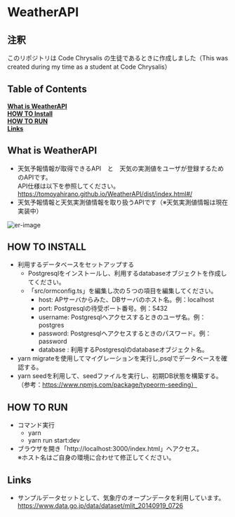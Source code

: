 # WeatherAPI

## 注釈
このリポジトリは Code Chrysalis の生徒であるときに作成しました（This was created during my time as a student at Code Chrysalis）

## Table of Contents
**[What is WeatherAPI](#what-is-weatherapi)**<br>
**[HOW TO Install](#how-to-install)**<br>
**[HOW TO RUN](#how-to-run)**<br>
**[Links](#links)**<br>

## What is WeatherAPI
- 天気予報情報が取得できるAPI　と　天気の実測値をユーザが登録するためのAPIです。<br/>
API仕様は以下を参照してください。<br/>
https://tomoyahirano.github.io/WeatherAPI/dist/index.html#/
- 天気予報情報と天気実測値情報を取り扱うAPIです（※天気実測値情報は現在実装中）<br/>

![er-image](https://user-images.githubusercontent.com/71970550/99187648-41115080-279b-11eb-89e0-accb601b97c4.png)

## HOW TO INSTALL
* 利用するデータベースをセットアップする
  - Postgresqlをインストールし、利用するdatabaseオブジェクトを作成してください。
  - 「src/ormconfig.ts」を編集し次の５つの項目を編集してください。
    - host: APサーバからみた、DBサーバのホスト名。例：localhost
    - port: Postgresqlの待受ポート番号。例：5432
    - username: Postgresqlへアクセスするときのユーザ名。例：postgres
    - password: Postgresqlへアクセスするときのパスワード。例：password
    - database : 利用するPostgresqlのdatabaseオブジェクト名。
* yarn migrateを使用してマイグレーションを実行し,psqlでデータベースを確認する。
* yarn seedを利用して、seedファイルを実行し、初期DB状態を構築する。<br/>（参考：https://www.npmjs.com/package/typeorm-seeding）

## HOW TO RUN
* コマンド実行
  - yarn
  - yarn run start:dev
* ブラウザを開き「http://localhost:3000/index.html」へアクセス。<br/>※ホスト名はご自身の環境に合わせて修正してください。

## Links
- サンプルデータセットとして、気象庁のオープンデータを利用しています。<br/>https://www.data.go.jp/data/dataset/mlit_20140919_0726

